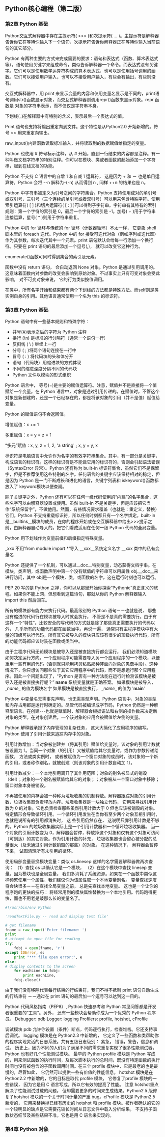 ## Python核心编程（第二版）

### 第2章 Python 基础

Python交互式解释器中存在主提示符( >>> )和次提示符( ... )。主提示符是解释器告诉你它在等待你输入下一个语句，次提示符告诉你解释器正在等待你输入当前语句的其它部分。

Python 有两种主要的方式来完成需要的要求：语句和表达式（函数、算术表达式等）。语句使用关键字来组成命令，类似告诉解释器一个命令。而表达式没有关键字。它们可以是使用数学运算符构成的算术表达式，也可以是使用括号调用的函数。它们可以接受用户输入，也可以不接受用户输入，有些会有输出，有些则没有。

交互式解释器中，用 print 来显示变量的内容和仅用变量名显示是不同的，print语句调用str()函数显示对象，而交互式解释器则调用repr()函数来显示对象。repr 函数是 对象的字符串表示，而不仅仅是字符串本身。

下划线(_)在解释器中有特别的含义，表示最后一个表达式的值。

Print 语句也支持将输出重定向到文件。这个特性是从Python2.0 开始新增的。符号 >> 用来重定向输出。

raw_input()内建函数读取标准输入，并将读取到的数据赋值给指定的变量。

Python 也使用 # 符号标示注释，从 # 开始，直到一行结束的内容都是注释。有一种叫做文档字符串的特别注释。你可以在模块、类或者函数的起始添加一个字符串，起到在线文档的功能。

Python 不支持 C 语言中的自增 1 和自减 1 运算符， 这是因为 + 和 － 也是单目运算符，Python 会将 --n 解释为-(-n) 从而得到 n , 同样 ++n 的结果也是 n。

Python 中字符串被定义为引号之间的字符集合。Python 支持使用成对的单引号或双引号，三引号（三个连续的单引号或者双引号）可以用来包含特殊字符。使用索引运算符( [ ] )和切片运算符( [ : ] )可以得到子字符串。字符串有其特有的索引规则：第一个字符的索引是 0，最后一个字符的索引是 -1。加号( + )用于字符串连接运算，星号( * )则用于字符串重复。

Python 中的 for 循环与传统的 for 循环（计数器循环）不太一样， 它更象 shell 脚本里的 foreach 迭代。Python 中的 for 接受可迭代对象（例如序列或迭代器）作为其参数，每次迭代其中一个元素。print 语句默认会给每一行添加一个换行
符。只要在 print 语句的最后添加一个逗号(,)， 就可以改变它这种行为。

enumerate()函数可同时得到集合的索引及元素。

函数中没有 return 语句， 会自动返回 None 对象。Python 是通过引用调用的。 这意味着函数内对参数的改变会影响到原始对象。不过事实上只有可变对象会受此影响， 对不可变对象来说， 它的行为类似按值调用。

在类中，所有名字开始和结束都有两个下划线的方法都是特殊方法。而self则是类实例自身的引用。其他语言通常使用一个名为 this 的标识符。

### 第3章 Python 基础

Python 语句中有一些基本规则和特殊字符：

- 井号(#)表示之后的字符为 Python 注释
- 换行 (\n) 是标准的行分隔符（通常一个语句一行）
- 反斜线 ( \ ) 继续上一行
- 分号 ( ; )将两个语句连接在一行中
- 冒号 ( : ) 将代码块的头和体分开
- 语句（代码块）用缩进块的方式体现
- 不同的缩进深度分隔不同的代码块
- Python 文件以模块的形式组织

Python 语言中， 等号(=)是主要的赋值运算符。注意，赋值并不是直接将一个值赋给一个变量。在 Python 语言中，对象是通过引用传递的。在赋值时，不管这个对象是新创建的，还是一个已经存在的，都是将该对象的引用（并不是值）赋值给变量。

Python 的赋值语句不会返回值。

增值赋值：x += 1

多重赋值：x = y = z = 1

“多元”赋值：x, y, z = 1, 2, 'a string'   ;   x, y = y, x

标识符是电脑语言中允许作为名字的有效字符串集合。其中，有一部分是关键字，构成语言的标识符。这样的标识符是不能做它用的标识符的，否则会引起语法错误（SyntaxError 异常）。Python 还有称为 built-in 标识符集合，虽然它们不是保留字，但是不推荐使用这些特别的名字。任何语言的关键字应该保持相对的稳定，但是因为 Python 是一门不断成长和进化的语言，关键字列表和 iskeyword()函数都放入了 keyword模块以便查阅。

除了关键字之外，Python 还有可以在任何一级代码使用的“内建”的名字集合，这些名字可以由解释器设置或使用。虽然 built-in 不是关键字，但是应该把它当作“系统保留字”，不做他用。然而，有些情况要求覆盖（也就是：重定义，替换）它们。Python 不支持重载标识符，所以任何时刻都只有一个名字绑定。built-in 是__builtins__模块的成员，在你的程序开始或在交互解释器中给出>>>提示之前，由解释器自动导入的。把它们看成适用在任何一级 Python 代码的全局变量。

Python 用下划线作为变量前缀和后缀指定特殊变量。

_xxx 不用'from module import *'导入
\__xxx__系统定义名字
__xxx 类中的私有变量名

Python 还提供了一个机制，可以通过__doc__特别变量，动态获得文档字串。在模块，类声明，或函数声明中第一个没有赋值的字符串可以用属性 obj.__doc__来进行访问，其中 obj是一个模块，类，或函数的名字。这在运行时刻也可以运行。

PEP 20 写的是 Python 之禅，你可以从那里开始你探索“Pythonic”真正含义的旅程。如果你不能上网，但想看到这篇诗句，那就从你的 Python 解释器输入 import this 然后回车。

所有的模块都有能力来执行代码。最高级别的 Python 语句－－也就是说， 那些没有缩进的代码行在模块被导入时就会执行， 不管是不是真的需要执行。由于有这样一个“特性”，比较安全的写代码的方式就是除了那些真正需要执行的代码以外， 几乎所有的功能代码都在函数当中。再说一遍， 通常只有主程序模块中有大量的顶级可执行代码，所有其它被导入的模块只应该有很少的顶级执行代码，所有的功能代码都应该封装在函数或类当中。

由于主程序代码无论模块是被导入还是被直接执行都会运行， 我们必须知道模块如何决定运行方向。一个应用程序可能需要导入另一个应用程序的一个模块，以便重用一些有用的代码（否则就只能用拷贝粘贴那种非面向对象的愚蠢手段）。这种情况下，你只想访问那些位于其它应用程序中的代码，而不是想运行那个应用程序。因此一个问题出现了，“Python 是否有一种方法能在运行时检测该模块是被导入还是被直接执行呢？”  __name__ 系统变量就是正确答案。
如果模块是被导入， \__name__ 的值为模块名字
如果模块是被直接执行， \__name__ 的值为 '__main__'

Python 中变量名无需事先声明，也无需类型声明。Python 语言中，对象的类型和内存占用都是运行时确定的。尽管代码被编译成字节码，Python 仍然是一种解释型语言。在创建---也就是赋值时，解释器会根据语法和右侧的操作数来决定新对象的类型。在对象创建后，一个该对象的应用会被赋值给左侧的变量。

Python 解释器承担了内存管理的复杂任务， 这大大简化了应用程序的编写。Python 使用了引用计数来追踪内存中的对象。

引用计数增加：当对象被创建并（将其引用）赋值给变量时，该对象的引用计数就被设置为 1。当同一个对象（的引用）又被赋值给其它变量时，或作为参数传递给函数， 方法或类实例时， 或者被赋值为一个窗口对象的成员时，该对象的一个新的引用，或者称作别名，就被创建（则该对象的引用计数自动加 1）。

引用计数减少：一个本地引用离开了其作用范围；对象的别名被显式的销毁（del）；对象的一个别名被赋值给其它的对象；；对象被从一个窗口对象中移除；窗口对象本身被销毁。

不再被使用的内存会被一种称为垃圾收集的机制释放。解释器跟踪对象的引用计数，垃圾收集器负责释放内存。垃圾收集器是一块独立代码， 它用来寻找引用计数为 0 的对象。它也负责检查那些虽然引用计数大于 0 但也应该被销毁的对象。 特定情形会导致循环引用。一个循环引用发生在当你有至少两个对象互相引用时， 也就是说所有的引用都消失时， 这
些引用仍然存在， 这说明只靠引用计数是不够的。Python 的垃圾收集器实际上是一个引用计数器和一个循环垃圾收集器。 当一个对象的引用计数变为 0，解释器会暂停，释放掉这个对象和仅有这个对象可访问（可到达）的其它对象。作为引用计数的补充， 垃圾收集器也会留心被分配的总量很大（及未通过引用计数销毁的那些）的对象。 在这种情况下， 解释器会暂停下来， 试图清理所有未引用的循环。

使用局部变量替换模块变量：类似 os.linesep 这样的名字需要解释器做两次查询： （1）查找 os 以确认它是一个模块，
（2）在这个模块中查找 linesep 变量。因为模块也是全局变量， 我们多消耗了系统资源。如果在一个函数中类似这样频繁使用一个属性，我们建议你为该属性取一个本地变量别名。 变量查找速度将会快很多－－在查找全局变量之前， 总是先查找本地变量。 这也是一个让你的程序跑的更快的技巧： 将经常用到的模块属性替换为一个本地引用。代码跑得更快，而也不用老是敲那么长的变量名了。

```python
#!/usr/bin/env Python

'readTextFile.py -- read and display text file'

# get filename
fname = raw_input('Enter filename: ')
print
# attempt to open file for reading
try:
	fobj = open(fname, 'r')
except IOError, e:
	print "*** file open error:", e
else:
# display contents to the screen
	for eachLine in fobj:
		print eachLine,
	fobj.close()
```

由于我们没有移除代表每行结束的行结束符，我们不得不抵制 print 语句自动生成的行结束符 －－通过在 print 语句的最后加一个逗号可以达到这一目的。

Python 代码风格指南（PEP8）, Python 快速参考和 Python 常见问答都是开发者很重要的“工具”。另外， 还有一些模块会帮助你成为一个优秀的 Python 程序员。
Debugger: pdb
Logger: logging
Profilers: profile, hotshot, cProfile

调试模块 pdb 允许你设置（条件）断点，代码逐行执行，检查堆栈。它还支持事后调试。
logging 模块是在 Python2.3 中新增的， 它定义了一些函数和类帮助你的程序实现灵活的日志系统。共有五级日志级别： 紧急， 错误，警告，信息和调试。
历史上，因为不同的人们为了满足不同的需求重复实现了很多性能测试器，Python 也有好几个性能测试模块。 最早的 Python profile 模块是 Python 写成的，用来测试函数的执行时间，及每次脚本执行的总时间，既没有特定函数的执行时间也没有被包含的子函数调用时间。在三个 profile 模块中，它是最老的也是最慢的，尽管如此， 它仍然可以提供一些有价值的性能信息。 hotshot 模块是在 Python2.2 中新增的，它的目标是取代 profile 模块， 它修复了profile 模块的一些错误， 因为它是用 C 语言写成，所以它有效的提高了性能。 注意 hotshot重点解决了性能测试过载的问题， 但却需要更多的时间来生成结果。Python2.5 版修复了hotshot 模块的一个关于时间计量的严重 bug。cProfile 模块是 Python2.5 新增的， 它用来替换掉已经有历史的 hotshot 和 profile 模块。被作者确认的它的一个较明显的缺点是它需要花较长时间从日志文件中载入分析结果， 不支持子函数状态细节及某些结果不准。它也是用 C 语言来实现的。

### 第4章 Python 对象


